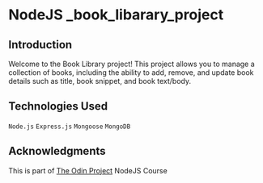 # NodeJS _book_libarary_project

## Introduction
Welcome to the Book Library project! This project allows you to manage a collection of books, including the ability to add, remove, and update book details such as title, book snippet, and book text/body.

## Technologies Used
`Node.js` `Express.js` `Mongoose` `MongoDB`

## Acknowledgments
This is part of [The Odin Project](https://www.theodinproject.com) NodeJS Course
